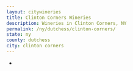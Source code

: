 ```yaml
---
layout: citywineries
title: Clinton Corners Wineries
description: Wineries in Clinton Corners, NY
permalink: /ny/dutchess/clinton-corners/
state: ny
county: dutchess
city: clinton corners
---
```

-
